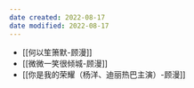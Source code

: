 ```yaml
---
date created: 2022-08-17
date modified: 2022-08-17
---
```


- [[何以笙箫默-顾漫]]
- [[微微一笑很倾城-顾漫]]
- [[你是我的荣耀（杨洋、迪丽热巴主演）-顾漫]]
